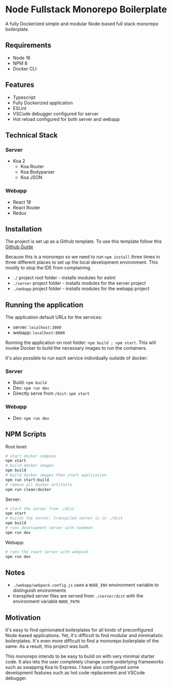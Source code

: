# Node Fullstack Monorepo Boilerplate

A fully Dockerized simple and modular Node-based full stack monorepo boilerplate.

## Requirements

* Node 16
* NPM 8
* Docker CLI

## Features

* Typescript
* Fully Dockerized application
* ESLint
* VSCode debugger configured for server
* Hot reload configured for both server and webapp

## Technical Stack

### Server

* Koa 2
  * Koa Router
  * Koa Bodyparser
  * Koa JSON

### Webapp

* React 18
* React Router
* Redux

## Installation

The project is set up as a Github template. To use this template follow this [Github Guide](https://docs.github.com/en/repositories/creating-and-managing-repositories/creating-a-repository-from-a-template)

Because this is a monorepo so we need to run `npm install` three times in three different places to set up the local development environment. This mostly to stop the IDE from complaining.

* `./` project root folder  - installs modules for eslint
* `./server` project folder - installs modules for the server project
* `./webapp` project folder - installs modules for the webapp project

## Running the application

The application default URLs for the services:
* server: `localhost:3000`
* webapp: `localhost:8000`

Running the application on root folder: `npm build ; npm start`. This will invoke Docker to build the necessary images to run the containers.

It's also possible to run each service individually outside of docker:
### Server
* Build: `npm build`
* Dev: `npm run dev`
* Directly serve from `/dist`: `npm start`

### Webapp
* Dev: `npm run dev`

## NPM Scripts

Root level:

```bash
# start docker compose
npm start
# build docker images
npm build
# build docker images then start application
npm run start:build
# remove all docker artifacts
npm run clean:docker
```

Server:

```bash
# start the server from ./dist
npm start
# builds the server, transpiled server is in ./dist
npm build
# runs development server with nodemon
npm run dev
```

Webapp:

```bash
# runs the react server with webpack
npm run dev
```

## Notes

* `./webapp/webpack.config.js` uses a `NODE_ENV` environment variable to distinguish environments
* transpiled server files are served from `./server/dist` with the environment variable `NODE_PATH`

## Motivation

It's easy to find opinionated boilerplates for all kinds of preconfigured Node-based applications. Yet, it's difficult to find modular and minimalistic boilerplates. It's even more difficult to find a monorepo boilerplate of the same. As a result, this project was built.

This monorepo intends to be easy to build on with very minimal starter code. It also lets the user completely change some underlying frameworks such as swapping Koa to Express. I have also configured some development features such as hot code replacement and VSCode debugger. 